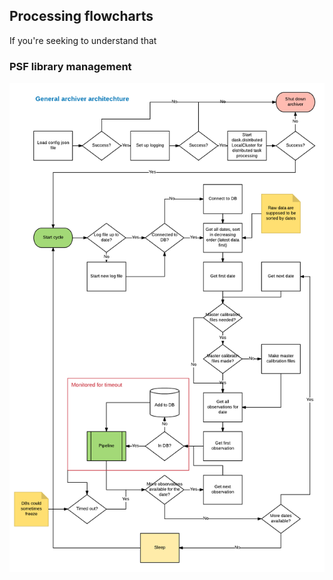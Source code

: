 ## Processing flowcharts
If you're seeking to understand that

### PSF library management
![alt text](/doc/pipeline.png)